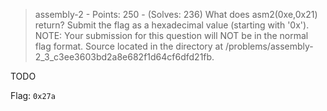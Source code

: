 > assembly-2 - Points: 250 - (Solves: 236)
> What does asm2(0xe,0x21) return? Submit the flag as a hexadecimal value (starting with '0x'). NOTE: Your submission for this question will NOT be in the normal flag format. Source located in the directory at /problems/assembly-2_3_c3ee3603bd2a8e682f1d64cf6dfd21fb.

TODO

Flag: `0x27a`
